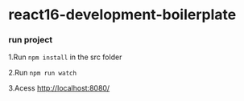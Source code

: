 # react16-development-boilerplate


 ### run project

 1.Run `npm install` in the src folder

 2.Run `npm run watch`

 3.Acess [http://localhost:8080/](http://localhost:3000/)
